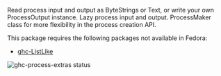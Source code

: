 Read process input and output as ByteStrings or Text, or write your own
ProcessOutput instance. Lazy process input and output. ProcessMaker class for
more flexibility in the process creation API.

This package requires the following packages not available in Fedora:

* [ghc-ListLike](../ghc-ListLike)

![ghc-process-extras status](https://copr.fedorainfracloud.org/coprs/dshea/bdcs-haskell-deps/package/ghc-process-extras/status_image/last_build.png)
